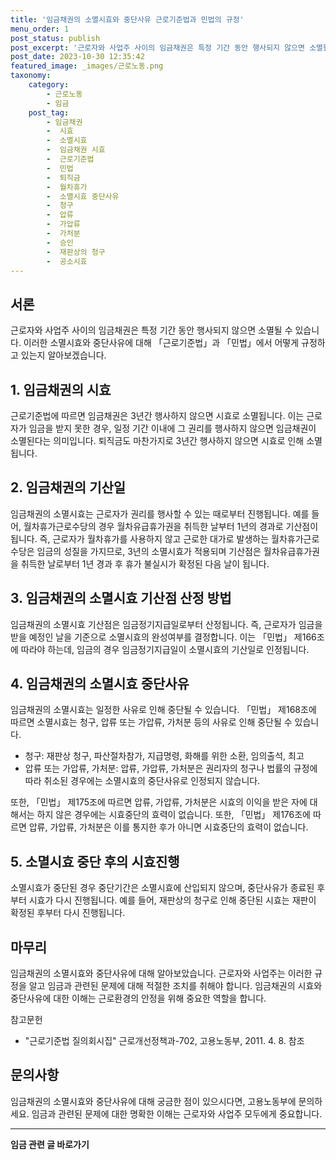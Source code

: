 ```yaml
---
title: '임금채권의 소멸시효와 중단사유 근로기준법과 민법의 규정'
menu_order: 1
post_status: publish
post_excerpt: '근로자와 사업주 사이의 임금채권은 특정 기간 동안 행사되지 않으면 소멸될 수 있습니다. 이러한 소멸시효와 중단사유에 대해  근로기준법 과  민법 에서 어떻게 규정하고 있는지 알아보겠습니다.'
post_date: 2023-10-30 12:35:42
featured_image: _images/근로노동.png
taxonomy:
    category:
        - 근로노동
        - 임금
    post_tag:
        - 임금채권
        -  시효
        -  소멸시효
        -  임금채권 시효
        -  근로기준법
        -  민법
        -  퇴직금
        -  월차휴가
        -  소멸시효 중단사유
        -  청구
        -  압류
        -  가압류
        -  가처분
        -  승인
        -  재판상의 청구
        -  공소시효
---
```



서론
---
근로자와 사업주 사이의 임금채권은 특정 기간 동안 행사되지 않으면 소멸될 수 있습니다. 이러한 소멸시효와 중단사유에 대해 「근로기준법」과 「민법」에서 어떻게 규정하고 있는지 알아보겠습니다.

## 1. 임금채권의 시효
근로기준법에 따르면 임금채권은 3년간 행사하지 않으면 시효로 소멸됩니다. 이는 근로자가 임금을 받지 못한 경우, 일정 기간 이내에 그 권리를 행사하지 않으면 임금채권이 소멸된다는 의미입니다. 퇴직금도 마찬가지로 3년간 행사하지 않으면 시효로 인해 소멸됩니다.

## 2. 임금채권의 기산일
임금채권의 소멸시효는 근로자가 권리를 행사할 수 있는 때로부터 진행됩니다. 예를 들어, 월차휴가근로수당의 경우 월차유급휴가권을 취득한 날부터 1년의 경과로 기산점이 됩니다. 즉, 근로자가 월차휴가를 사용하지 않고 근로한 대가로 발생하는 월차휴가근로수당은 임금의 성질을 가지므로, 3년의 소멸시효가 적용되며 기산점은 월차유급휴가권을 취득한 날로부터 1년 경과 후 휴가 불실시가 확정된 다음 날이 됩니다.

## 3. 임금채권의 소멸시효 기산점 산정 방법
임금채권의 소멸시효 기산점은 임금정기지급일로부터 산정됩니다. 즉, 근로자가 임금을 받을 예정인 날을 기준으로 소멸시효의 완성여부를 결정합니다. 이는 「민법」 제166조에 따라야 하는데, 임금의 경우 임금정기지급일이 소멸시효의 기산일로 인정됩니다.

## 4. 임금채권의 소멸시효 중단사유
임금채권의 소멸시효는 일정한 사유로 인해 중단될 수 있습니다. 「민법」 제168조에 따르면 소멸시효는 청구, 압류 또는 가압류, 가처분 등의 사유로 인해 중단될 수 있습니다.

- 청구: 재판상 청구, 파산절차참가, 지급명령, 화해를 위한 소환, 임의출석, 최고
- 압류 또는 가압류, 가처분: 압류, 가압류, 가처분은 권리자의 청구나 법률의 규정에 따라 취소된 경우에는 소멸시효의 중단사유로 인정되지 않습니다.

또한, 「민법」 제175조에 따르면 압류, 가압류, 가처분은 시효의 이익을 받은 자에 대해서는 하지 않은 경우에는 시효중단의 효력이 없습니다. 또한, 「민법」 제176조에 따르면 압류, 가압류, 가처분은 이를 통지한 후가 아니면 시효중단의 효력이 없습니다. 

## 5. 소멸시효 중단 후의 시효진행
소멸시효가 중단된 경우 중단기간은 소멸시효에 산입되지 않으며, 중단사유가 종료된 후부터 시효가 다시 진행됩니다. 예를 들어, 재판상의 청구로 인해 중단된 시효는 재판이 확정된 후부터 다시 진행됩니다.

마무리
---
임금채권의 소멸시효와 중단사유에 대해 알아보았습니다. 근로자와 사업주는 이러한 규정을 알고 임금과 관련된 문제에 대해 적절한 조치를 취해야 합니다. 임금채권의 시효와 중단사유에 대한 이해는 근로환경의 안정을 위해 중요한 역할을 합니다.

참고문헌
- "근로기준법 질의회시집" 근로개선정책과-702, 고용노동부, 2011. 4. 8. 참조

문의사항
---
임금채권의 소멸시효와 중단사유에 대해 궁금한 점이 있으시다면, 고용노동부에 문의하세요. 임금과 관련된 문제에 대한 명확한 이해는 근로자와 사업주 모두에게 중요합니다.
<!-- wp:separator -->
<hr class="wp-block-separator has-alpha-channel-opacity"/>
<!-- /wp:separator -->

<!-- wp:group {"backgroundColor":"base","layout":{"type":"constrained"}} -->
<div class="wp-block-group has-base-background-color has-background"><!-- wp:paragraph {"align":"center","fontSize":"medium"} -->
<p class="has-text-align-center has-large-font-size"><strong>임금 관련 글 바로가기</strong></p>
<!-- /wp:paragraph -->


<!-- wp:latest-posts
{"categories":[{"id":11225,"count":19,"description":"","link":"https://uknowlaw.com/category/%ec%9e%84%ea%b8%88/","name":"임금","slug":"임금","taxonomy":"category","parent":0,"meta":[],"_links":{"self":[{"href":"https://uknowlaw.com/wp-json/wp/v2/categories/11225"}],"collection":[{"href":"https://uknowlaw.com/wp-json/wp/v2/categories"}],"about":[{"href":"https://uknowlaw.com/wp-json/wp/v2/taxonomies/category"}],"wp:post_type":[{"href":"https://uknowlaw.com/wp-json/wp/v2/posts?categories=11225"}],"curies":[{"name":"wp","href":"https://api.w.org/{rel}","templated":true}]}}],"postsToShow":100,"excerptLength":28,"postLayout":"grid","columns":2,"featuredImageAlign":"left","featuredImageSizeSlug":"large","fontSize":18px} /--></div>
<!-- /wp:group -->